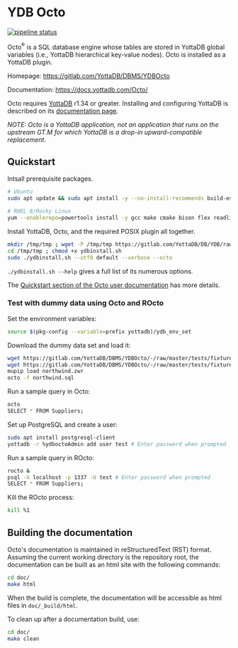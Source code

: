 # YDB Octo

[![pipeline status](https://gitlab.com/YottaDB/DBMS/YDBOcto/badges/master/pipeline.svg)](https://gitlab.com/YottaDB/DBMS/YDBOcto/commits/master)

Octo<sup>®</sup> is a SQL database engine whose tables are stored in YottaDB global variables (i.e., YottaDB hierarchical key-value nodes). Octo is installed as a YottaDB plugin.

Homepage: https://gitlab.com/YottaDB/DBMS/YDBOcto

Documentation: https://docs.yottadb.com/Octo/

Octo requires [YottaDB](https://gitlab.com/YottaDB/DB/YDB) r1.34 or greater. Installing and configuring YottaDB is described on its [documentation page](https://docs.yottadb.com/AdminOpsGuide/installydb.html).

*NOTE: Octo is a YottaDB application, not an application that runs on the upstream GT.M for which YottaDB is a drop-in upward-compatible replacement.*

## Quickstart

Intsall prerequisite packages.

```sh
# Ubuntu
sudo apt update && sudo apt install -y --no-install-recommends build-essential cmake bison flex xxd libreadline-dev libssl-dev wget ca-certificates file libelf-dev curl git pkg-config libicu-dev libconfig-dev

# RHEL 8/Rocky Linux
yum --enablerepo=powertools install -y gcc make cmake bison flex readline-devel git libconfig-devel pkg-config libicu-devel wget vim findutils procps file openssl-devel postgresql
```

Install YottaDB, Octo, and the required POSIX plugin all together.

```sh
mkdir /tmp/tmp ; wget -P /tmp/tmp https://gitlab.com/YottaDB/DB/YDB/raw/master/sr_unix/ydbinstall.sh
cd /tmp/tmp ; chmod +x ydbinstall.sh
sudo ./ydbinstall.sh --utf8 default --verbose --octo
```

`./ydbinstall.sh --help` gives a full list of its numerous options.

The [Quickstart section of the Octo user documentation](https://docs.yottadb.com/Octo/intro.html#quickstart) has more details.

### Test with dummy data using Octo and ROcto

Set the environment variables:

```sh
source $(pkg-config --variable=prefix yottadb)/ydb_env_set
```

Download the dummy data set and load it:

```sh
wget https://gitlab.com/YottaDB/DBMS/YDBOcto/-/raw/master/tests/fixtures/northwind.zwr
wget https://gitlab.com/YottaDB/DBMS/YDBOcto/-/raw/master/tests/fixtures/northwind.sql
mupip load northwind.zwr
octo -f northwind.sql
```

Run a sample query in Octo:

```sh
octo
SELECT * FROM Suppliers;
```

Set up PostgreSQL and create a user:

```sh
sudo apt install postgresql-client
yottadb -r %ydboctoAdmin add user test # Enter password when prompted
```

Run a sample query in ROcto:

```sh
rocto &
psql -h localhost -p 1337 -U test # Enter password when prompted
SELECT * FROM Suppliers;
```

Kill the ROcto process:

```sh
kill %1
```

## Building the documentation

Octo's documentation is maintained in reStructuredText (RST) format. Assuming the current working directory is the repository root, the documentation can be built as an html site with the following commands:

```sh
cd doc/
make html
```

When the build is complete, the documentation will be accessible as html files in `doc/_build/html`.

To clean up after a documentation build, use:

```sh
cd doc/
make clean
```
